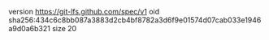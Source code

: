 version https://git-lfs.github.com/spec/v1
oid sha256:434c6c8bb087a3883d2cb4bf8782a3d6f9e01574d07cab033e1946a9d0a6b321
size 20
